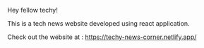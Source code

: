 Hey fellow techy!

This is a tech news website developed using react application.

Check out the website at : https://techy-news-corner.netlify.app/

